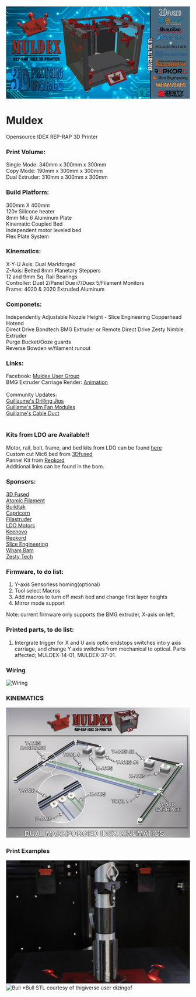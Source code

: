 ![Muldex](Images/MULDEX-BANNER-1.png)

# Muldex
Opensource IDEX REP-RAP 3D Printer
### Print Volume:
Single Mode: 340mm x 300mm x 300mm<br/>
Copy Mode: 190mm x 300mm x 300mm<br/>
Dual Extruder: 310mm x 300mm x 300mm
### Build Platform:<br/>
300mm X 400mm <br/>
120v Silicone heater <br/>
8mm Mic 6 Aluminum Plate<br/>
Kinematic Coupled Bed<br/>
Independent motor leveled bed<br/>
Flex Plate System<br/>
### Kinematics:<br/>
X-Y-U Axis: Dual Markforged <br/>
Z-Axis: Belted 8mm Planetary Steppers<br/>
12 and 9mm Sq. Rail Bearings<br/>
Controller: Duet 2/Panel Due i7/Duex 5/Filament Monitors<br/>
Frame: 4020 & 2020 Extruded Aluminum<br/>
### Componets:<br/>
Independently Adjustable Nozzle Height - Slice Engineering Copperhead Hotend <br/>
Direct Drive Bondtech BMG Extruder or Remote Direct Drive Zesty Nimble Extruder <br/>
Purge Bucket/Ooze guards<br/>
Reverse Bowden w/filament runout<br/>

### Links:
Facebook: [Muldex User Group](https://www.facebook.com/groups/961386687613469)<br/>
BMG Extruder Carriage Render: [Animation](https://https://youtu.be/zeYfmW2Gefs)<br/>
<br/>
Community Updates:<br/>
[ Guillaume's Drilling Jigs](https://www.prusaprinters.org/prints/32532-drilling-jigs-for-2020-and-2040-extrusions?fbclid=IwAR0py0DBZHolj00tUQ7sBJJz-VRNig2q1UsV53dtzBp9e5wvFwZq9592s_k)<br/>
[Guillame's Slim Fan Modules](https://www.prusaprinters.org/prints/57909-slim-fan-modules-for-muldex-3d-printer?fbclid=IwAR1LUKdStJzdeCj07-AQYYDATjaVk-FsLqpCQFoRgQtkbk-Yzvir9qinrzk)<br/>
[Guillame's Cable Duct](https://www.prusaprinters.org/prints/59193-industrial-style-cable-ducts?fbclid=IwAR302VYfSbdEf_SiUXUZHckp1o5ZY0rE63kEUS7jpT4aqat22o0fa3t0TWk)<br/>
<br/>
### Kits from LDO are Available!!
Motor, rail, bolt, frame, and bed kits from LDO can be found [here](https://dddprintingworld.com/collections/mulex)<br/>
Custom cut Mic6 bed from [3Dfused ](https://3dfused.com/product/muldex-by-3dprinting-world-bed/)<br/>
Pannel Kit from [Repkord](https://www.repkord.com/products/sidepanel-set-for-muldex)<br/>
Additional links can be found in the bom. <br/>

### Sponsers:
[3D Fused](https://www.3dfused.com)<br/>
[Atomic Filament](https://www.atomicfilament.com)<br/>
[Buildtak](https://www.buildtak.com)<br/>
[Capricorn](https://www.captubes.com)<br/>
[Filastruder](https://www.filastruder.com)<br/>
[LDO Motors](https://www.ldomotors.com)<br/>
[Keenovo](https://keenovo.store/.com)<br/>
[Repkord](https://www.repkord.com)<br/>
[Slice Engineering](https://www.sliceengineering.com)<br/>
[Wham Bam](https://www.whambamsystems.com)<br/>
[Zesty Tech](https://zesty.tech/)<br/>

### Firmware, to do list:<br/>
1. Y-axis Sensorless homing(optional)<br/>
2. Tool select Macros<br/>
3. Add macros to turn off mesh bed and change first layer heights<br/>
4. Mirror mode support<br/>

Note: current firmware only supports the BMG extruder, X-axis on left.<br/>
  
### Printed parts, to do list:<br/>
1. Intergrate trigger for X and U axis optic endstops switches into y axis carriage, and change Y axis switches from mechanical to optical.  Parts affected; MULDEX-14-01, MULDEX-37-01.<br/>

### Wiring
![Wiring](Images/MULDEX%20WIRING%20DIAGRAM.png)

### KINEMATICS
![Belt](Images/MARKFORGED%20KINEMATICS.png)

### Print Examples
![Saber](Images/DV%20SABER%20MULDEX.JPG)
![Bull](Images/BULL-5.JPG)
*Bull STL courtesy of thigiverse user dizingof

